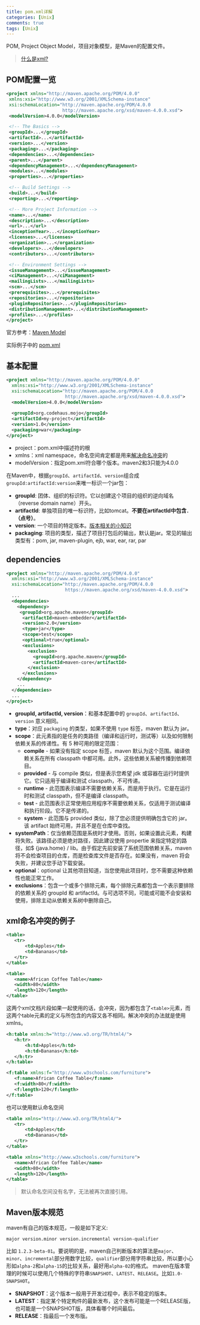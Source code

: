 ```yaml
---
title: pom.xml详解
categories: [Unix]
comments: true
tags: [Unix]
---
```


POM, Project Object Model，项目对象模型，是Maven的配置文件。

>[什么是xml?](https://zh.wikipedia.org/zh-hans/XML)

## POM配置一览

```xml
<project xmlns="http://maven.apache.org/POM/4.0.0"
 xmlns:xsi="http://www.w3.org/2001/XMLSchema-instance"
 xsi:schemaLocation="http://maven.apache.org/POM/4.0.0
                     http://maven.apache.org/xsd/maven-4.0.0.xsd">
 <modelVersion>4.0.0</modelVersion>

 <!-- The Basics -->
 <groupId>...</groupId>
 <artifactId>...</artifactId>
 <version>...</version>
 <packaging>...</packaging>
 <dependencies>...</dependencies>
 <parent>...</parent>
 <dependencyManagement>...</dependencyManagement>
 <modules>...</modules>
 <properties>...</properties>

 <!-- Build Settings -->
 <build>...</build>
 <reporting>...</reporting>

 <!-- More Project Information -->
 <name>...</name>
 <description>...</description>
 <url>...</url>
 <inceptionYear>...</inceptionYear>
 <licenses>...</licenses>
 <organization>...</organization>
 <developers>...</developers>
 <contributors>...</contributors>

 <!-- Environment Settings -->
 <issueManagement>...</issueManagement>
 <ciManagement>...</ciManagement>
 <mailingLists>...</mailingLists>
 <scm>...</scm>
 <prerequisites>...</prerequisites>
 <repositories>...</repositories>
 <pluginRepositories>...</pluginRepositories>
 <distributionManagement>...</distributionManagement>
 <profiles>...</profiles>
</project>
```

官方参考：[Maven Model](http://maven.apache.org/ref/3.6.0/maven-model/maven.html)

实际例子中的 [pom.xml](../../../../assets/2018/pom.xml)

## 基本配置

```xml
<project xmlns="http://maven.apache.org/POM/4.0.0"
  xmlns:xsi="http://www.w3.org/2001/XMLSchema-instance"
  xsi:schemaLocation="http://maven.apache.org/POM/4.0.0
                      http://maven.apache.org/xsd/maven-4.0.0.xsd">
  <modelVersion>4.0.0</modelVersion>
 
  <groupId>org.codehaus.mojo</groupId>
  <artifactId>my-project</artifactId>
  <version>1.0</version>
  <packaging>war</packaging>
</project>
```

- project：pom.xml中描述符的根
- xmlns：xml namespace，命名空间肯定都是用来[解决命名冲突](#xml命名冲突的例子)的
- modelVersion：指定pom.xml符合哪个版本。maven2和3只能为4.0.0

在Maven中，根据`groupId`、`artifactId`、`version`组合成`groupId:artifactId:version`来唯一标识一个jar包：
- **groupId**: 团体、组织的标识符。它以创建这个项目的组织的逆向域名（reverse domain name）开头。
- **artifactId**: 单独项目的唯一标识符，比如tomcat。**不要在artifactId中包含`.`（点号）**。
- **version**: 一个项目的特定版本。[版本相关的小知识](#maven版本规范)
- **packaging**: 项目的类型，描述了项目打包后的输出，默认是jar。常见的输出类型有：pom, jar, maven-plugin, ejb, war, ear, rar, par

## dependencies

```xml
<project xmlns="http://maven.apache.org/POM/4.0.0"
  xmlns:xsi="http://www.w3.org/2001/XMLSchema-instance"
  xsi:schemaLocation="http://maven.apache.org/POM/4.0.0
                      https://maven.apache.org/xsd/maven-4.0.0.xsd">
  ...
  <dependencies>
    <dependency>
     <groupId>org.apache.maven</groupId>
      <artifactId>maven-embedder</artifactId>
      <version>2.0</version>
      <type>jar</type>
      <scope>test</scope>
      <optional>true</optional>
      <exclusions>
        <exclusion>
          <groupId>org.apache.maven</groupId>
          <artifactId>maven-core</artifactId>
        </exclusion>
      </exclusions>
    </dependency>
    ...
  </dependencies>
  ...
</project>
```

- **groupId, artifactId, version**：和基本配置中的 `groupId`、`artifactId`、`version` 意义相同。
- **type**：对应 `packaging` 的类型，如果不使用 `type` 标签，maven 默认为 jar。
- **scope**：此元素指的是任务的类路径（编译和运行时，测试等）以及如何限制依赖关系的传递性。有 5 种可用的限定范围：
    - **compile** - 如果没有指定 scope 标签，maven 默认为这个范围。编译依赖关系在所有 classpath 中都可用。此外，这些依赖关系被传播到依赖项目。
    - **provided** - 与 compile 类似，但是表示您希望 jdk 或容器在运行时提供它。它只适用于编译和测试 classpath，不可传递。
    - **runtime** - 此范围表示编译不需要依赖关系，而是用于执行。它是在运行时和测试 classpath，但不是编译 classpath。
    - **test** - 此范围表示正常使用应用程序不需要依赖关系，仅适用于测试编译和执行阶段。它不是传递的。
    - **system** - 此范围与 provided 类似，除了您必须提供明确包含它的 jar。该 artifact 始终可用，并且不是在仓库中查找。
- **systemPath**：仅当依赖范围是系统时才使用。否则，如果设置此元素，构建将失败。该路径必须是绝对路径，因此建议使用 propertie 来指定特定的路径，如$ {java.home} / lib。由于假定先前安装了系统范围依赖关系，maven 将不会检查项目的仓库，而是检查库文件是否存在。如果没有，maven 将会失败，并建议您手动下载安装。
- **optional**：optional 让其他项目知道，当您使用此项目时，您不需要这种依赖性也能正常工作。
- **exclusions**：包含一个或多个排除元素，每个排除元素都包含一个表示要排除的依赖关系的 groupId 和 artifactId。与可选项不同，可能或可能不会安装和使用，排除主动从依赖关系树中删除自己。

## xml命名冲突的例子

```xml
<table>
   <tr>
       <td>Apples</td>
       <td>Bananas</td>
   </tr>
</table>

<table>
   <name>African Coffee Table</name>
   <width>80</width>
   <length>120</length>
</table>
```

这两个xml文档片段如果一起使用的话，会冲突，因为都包含了`<table>`元素，而这两个table元素的定义与所包含的内容又各不相同。解决冲突的办法就是使用xmlns。

```xml
<h:table xmlns:h="http://www.w3.org/TR/html4/">
   <h:tr>
       <h:td>Apples</h:td>
       <h:td>Bananas</h:td>
   </h:tr>
</h:table>

<f:table xmlns:f="http://www.w3schools.com/furniture">
   <f:name>African Coffee Table</f:name>
   <f:width>80</f:width>
   <f:length>120</f:length>
</f:table>
```

也可以使用默认命名空间

```xml
<table xmlns="http://www.w3.org/TR/html4/">
   <tr>
       <td>Apples</td>
       <td>Bananas</td>
   </tr>
</table>

<table xmlns="http://www.w3schools.com/furniture">
   <name>African Coffee Table</name>
   <width>80</width>
   <length>120</length>
</table>
```

>默认命名空间没有名字，无法被再次直接引用。

## Maven版本规范

maven有自己的版本规范，一般是如下定义:

```
major version.minor version.incremental version-qualifier
```

比如 `1.2.3-beta-01`。要说明的是，maven自己判断版本的算法是`major`、`minor`、`incremental`部分用数字比较，`qualifier`部分用字符串比较，所以要小心形如`alpha-2`和`alpha-15`的比较关系，最好用`alpha-02`的格式。
maven在版本管理的时候可以使用几个特殊的字符串`SNAPSHOT`、`LATEST`、`RELEASE`。比如`1.0-SNAPSHOT`。
- **SNAPSHOT**：这个版本一般用于开发过程中，表示不稳定的版本。
- **LATEST**：指定某个特定构件的最新发布，这个发布可能是一个RELEASE版，也可能是一个SNAPSHOT版，具体看哪个时间最后。
- **RELEASE**：指最后一个发布版。

